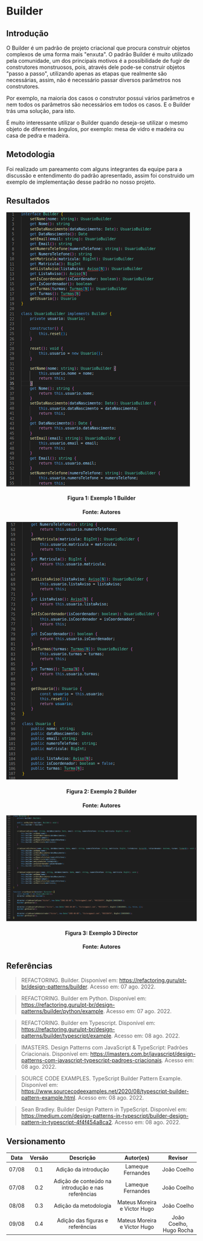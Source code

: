 # Builder

## Introdução

O Builder é um padrão de projeto criacional que procura construir objetos complexos de uma forma mais "enxuta". O padrão Builder é muito utilizado pela comunidade, um dos principais motivos é a possibilidade de fugir de construtores monstruosos, pois, através dele pode-se construir objetos "passo a passo", utilizando apenas as etapas que realmente são necessárias, assim, não é necessário passar diversos parâmetros nos construtores.

Por exemplo, na maioria dos casos o construtor possui vários parâmetros e nem todos os parâmetros são necessários em todos os casos. E o Builder trás uma solução, para isto.

É muito interessante utilizar o Builder quando deseja-se utilizar o mesmo objeto de diferentes ângulos, por exemplo: mesa de vidro e madeira ou casa de pedra e madeira.

## Metodologia

Foi realizado um pareamento com alguns integrantes da equipe para a discussão e entendimento do padrão apresentado, assim foi construido um exemplo de implementação desse padrão no nosso projeto.

## Resultados

![Nome da imagem](../assets/img/GoF-Builder-1.png)

<h4 align = "center">Figura 1: Exemplo 1 Builder</h6>
<h4 align = "center">Fonte: Autores</h6>

![Nome da imagem](../assets/img/GoF-Builder-2.png)

<h4 align = "center">Figura 2: Exemplo 2 Builder</h6>
<h4 align = "center">Fonte: Autores</h6>

![Nome da imagem](../assets/img/GoF-Builder-3.png)

<h4 align = "center">Figura 3: Exemplo 3 Director</h6>
<h4 align = "center">Fonte: Autores</h6>

## Referências

> REFACTORING. Builder. Disponível em: https://refactoring.guru/pt-br/design-patterns/builder. Acesso em: 07 ago. 2022.

> REFACTORING. Builder em Python. Disponível em: https://refactoring.guru/pt-br/design-patterns/builder/python/example. Acesso em: 07 ago. 2022.

> REFACTORING. Builder em Typescript. Disponível em: https://refactoring.guru/pt-br/design-patterns/builder/typescript/example. Acesso em: 08 ago. 2022.

> IMASTERS. Design Patterns com JavaScript & TypeScript: Padrões Criacionais. Disponível em: https://imasters.com.br/javascript/design-patterns-com-javascript-typescript-padroes-criacionais. Acesso em: 08 ago. 2022.

> SOURCE CODE EXAMPLES. TypeScript Builder Pattern Example. Disponível em: https://www.sourcecodeexamples.net/2020/08/typescript-builder-pattern-example.html. Acesso em: 08 ago. 2022.

> Sean Bradley. Builder Design Pattern in TypeScript. Disponível em: https://medium.com/design-patterns-in-typescript/builder-design-pattern-in-typescript-4f4f454a8ca2. Acesso em: 08 ago. 2022.

## Versionamento

| Data  | Versão |                     Descrição                      |          Autor(es)           |         Revisor         |
| :---: | :----: | :------------------------------------------------: | :--------------------------: | :---------------------: |
| 07/08 |  0.1   |                Adição da introdução                |      Lameque Fernandes       |       João Coelho       |
| 07/08 |  0.2   | Adição de conteúdo na introdução e nas referências |      Lameque Fernandes       |       João Coelho       |
| 08/08 |  0.3   |               Adição da metodologia                | Mateus Moreira e Victor Hugo |       João Coelho       |
| 09/08 |  0.4   |          Adição das figuras e referências          | Mateus Moreira e Victor Hugo | João Coelho, Hugo Rocha |
